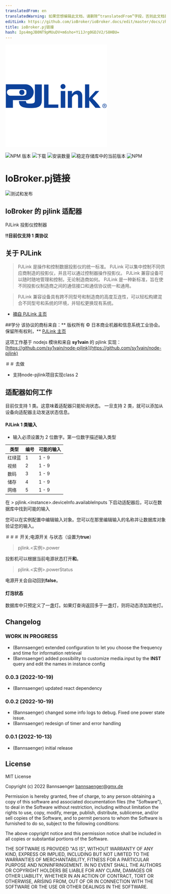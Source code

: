 ```yaml
---
translatedFrom: en
translatedWarning: 如果您想编辑此文档，请删除“translatedFrom”字段，否则此文档将再次自动翻译
editLink: https://github.com/ioBroker/ioBroker.docs/edit/master/docs/zh-cn/adapterref/iobroker.pjlink/README.md
title: ioBroker.pj链接
hash: Ips4mgJB0NT9pMUuDV+m6sho+Yi1Jrg0GDJV2/S8HBU=
---
```

![商标](../../../en/adapterref/iobroker.pjlink/admin/pjlink.png)

![NPM 版本](https://img.shields.io/npm/v/iobroker.pjlink.svg)
![下载](https://img.shields.io/npm/dm/iobroker.pjlink.svg)
![安装数量](https://iobroker.live/badges/pjlink-installed.svg)
![稳定存储库中的当前版本](https://iobroker.live/badges/pjlink-stable.svg)
![NPM](https://nodei.co/npm/iobroker.pjlink.png?downloads=true)

# IoBroker.pj链接
![测试和发布](https://github.com/Bannsaenger/ioBroker.pjlink/workflows/Test%20and%20Release/badge.svg)

## IoBroker 的 pjlink 适配器
PJLink 投影仪控制器

**!!目前仅支持 1 类协议**

## 关于 PJLink
> PJLink 是操作和控制数据投影仪的统一标准。
PJLink 可以集中控制不同供应商制造的投影仪，并且可以通过控制器操作投影仪。
PJLink 兼容设备可以随时随地管理和控制，无论制造商如何。
PJLink 是一种新标准，旨在使不同投影仪制造商之间的通信接口和通信协议统一和通用。

> PJLink 兼容设备具有跨不同型号和制造商的高度互连性，可以轻松构建混合不同型号和系统的环境，并轻松更换现有系统。

* [摘自 PJLink 主页](https://pjlink.jbmia.or.jp/english/)

##学分
该协议的商标来自：** 版权所有 © 日本商业机器和信息系统工业协会。保留所有权利，** [PJLink 主页](https://pjlink.jbmia.or.jp/english/)

这项工作基于 nodejs 模块和来自 **sy1vain** 的 pjlink 实现：[https://github.com/sy1vain/node-pjlink](https://github.com/sy1vain/node-pjlink)

＃＃ 去做
* 支持node-pjlink项目实现class 2

## 适配器如何工作
目前仅支持 1 类。这意味着适配器只能轮询状态。
一旦支持 2 类，就可以添加从设备向适配器主动发送状态信息。

#### PJLink 1 类输入
* 输入必须设置为 2 位数字。第一位数字描述输入类型

|类型 |编号 |可能的输入 |
| ------- | ------ | --------------- |
|红绿蓝 | 1 | 1 - 9 |
|视频 | 2 | 1 - 9 |
|数码 | 3 | 1 - 9 |
|储存 | 4 | 1 - 9 |
|网络 | 5 | 1 - 9 |

在 > pjlink.\<instance\>.deviceInfo.availableInputs 下启动适配器后，可以在数据库中找到可能的输入

您可以在实例配置中编辑输入对象。您可以在那里编辑输入的名称并让数据库对象验证您的输入。

＃＃＃ 开关;电源开关
与状态（设置为**true**）

> pjlink.\<实例\>.power

投影机可以根据当前电源状态打开**和**。

> pjlink.\<实例\>.powerStatus

电源开关会自动回到**false**。

#### 灯泡状态
数据库中只预定义了一盏灯。如果灯查询返回多于一盏灯，则将动态添加其他灯。

## Changelog
<!--
    Placeholder for the next version (at the beginning of the line):
    ### **WORK IN PROGRESS**
-->
### **WORK IN PROGRESS**
* (Bannsaenger) extended configuration to let you choose the frequency and time for information retrieval
* (Bannsaenger) added possibility to customize media.input by the **INST** query and edit the names in instance config

### 0.0.3 (2022-10-19)
* (Bannsaenger) updated react dependency

### 0.0.2 (2022-10-19)
* (Bannsaenger) changed some info logs to debug. Fixed one power state issue.
* (Bannsaenger) redesign of timer and error handling

### 0.0.1 (2022-10-13)
* (Bannsaenger) initial release

## License
MIT License

Copyright (c) 2022 Bannsaenger <bannsaenger@gmx.de>

Permission is hereby granted, free of charge, to any person obtaining a copy
of this software and associated documentation files (the "Software"), to deal
in the Software without restriction, including without limitation the rights
to use, copy, modify, merge, publish, distribute, sublicense, and/or sell
copies of the Software, and to permit persons to whom the Software is
furnished to do so, subject to the following conditions:

The above copyright notice and this permission notice shall be included in all
copies or substantial portions of the Software.

THE SOFTWARE IS PROVIDED "AS IS", WITHOUT WARRANTY OF ANY KIND, EXPRESS OR
IMPLIED, INCLUDING BUT NOT LIMITED TO THE WARRANTIES OF MERCHANTABILITY,
FITNESS FOR A PARTICULAR PURPOSE AND NONINFRINGEMENT. IN NO EVENT SHALL THE
AUTHORS OR COPYRIGHT HOLDERS BE LIABLE FOR ANY CLAIM, DAMAGES OR OTHER
LIABILITY, WHETHER IN AN ACTION OF CONTRACT, TORT OR OTHERWISE, ARISING FROM,
OUT OF OR IN CONNECTION WITH THE SOFTWARE OR THE USE OR OTHER DEALINGS IN THE
SOFTWARE.